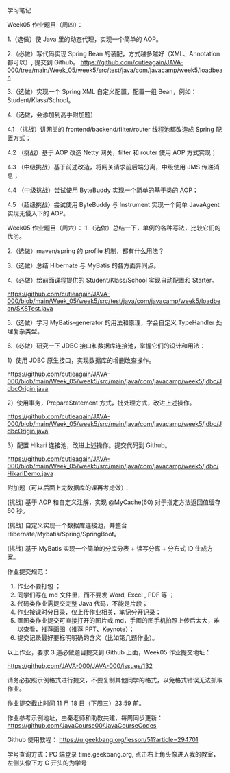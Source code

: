 学习笔记

Week05 作业题目（周四）：

1.（选做）使 Java 里的动态代理，实现一个简单的 AOP。

2.（必做）写代码实现 Spring Bean 的装配，方式越多越好（XML、Annotation 都可以）, 提交到 Github。
https://github.com/cutieagain/JAVA-000/tree/main/Week_05/week5/src/test/java/com/javacamp/week5/loadbean

3.（选做）实现一个 Spring XML 自定义配置，配置一组 Bean，例如：Student/Klass/School。

4.（选做，会添加到高手附加题）

4.1 （挑战）讲网关的 frontend/backend/filter/router 线程池都改造成 Spring 配置方式；

4.2 （挑战）基于 AOP 改造 Netty 网关，filter 和 router 使用 AOP 方式实现；

4.3 （中级挑战）基于前述改造，将网关请求前后端分离，中级使用 JMS 传递消息；

4.4 （中级挑战）尝试使用 ByteBuddy 实现一个简单的基于类的 AOP；

4.5 （超级挑战）尝试使用 ByteBuddy 与 Instrument 实现一个简单 JavaAgent 实现无侵入下的 AOP。

Week05 作业题目（周六）：
1.（选做）总结一下，单例的各种写法，比较它们的优劣。

2.（选做）maven/spring 的 profile 机制，都有什么用法？

3.（选做）总结 Hibernate 与 MyBatis 的各方面异同点。

4.（必做）给前面课程提供的 Student/Klass/School 实现自动配置和 Starter。

https://github.com/cutieagain/JAVA-000/blob/main/Week_05/week5/src/test/java/com/javacamp/week5/loadbean/SKSTest.java

5.（选做）学习 MyBatis-generator 的用法和原理，学会自定义 TypeHandler 处理复杂类型。

6.（必做）研究一下 JDBC 接口和数据库连接池，掌握它们的设计和用法：

1）使用 JDBC 原生接口，实现数据库的增删改查操作。

https://github.com/cutieagain/JAVA-000/blob/main/Week_05/week5/src/main/java/com/javacamp/week5/jdbc/JdbcOrigin.java

2）使用事务，PrepareStatement 方式，批处理方式，改进上述操作。

https://github.com/cutieagain/JAVA-000/blob/main/Week_05/week5/src/main/java/com/javacamp/week5/jdbc/JdbcOrigin.java

3）配置 Hikari 连接池，改进上述操作。提交代码到 Github。

https://github.com/cutieagain/JAVA-000/blob/main/Week_05/week5/src/main/java/com/javacamp/week5/jdbc/HikariDemo.java

附加题（可以后面上完数据库的课再考虑做）：

(挑战) 基于 AOP 和自定义注解，实现 @MyCache(60) 对于指定方法返回值缓存 60 秒。

(挑战) 自定义实现一个数据库连接池，并整合 Hibernate/Mybatis/Spring/SpringBoot。

(挑战) 基于 MyBatis 实现一个简单的分库分表 + 读写分离 + 分布式 ID 生成方案。

作业提交规范：

1. 作业不要打包 ；
2. 同学们写在 md 文件里，而不要发 Word, Excel , PDF 等 ；
3. 代码类作业需提交完整 Java 代码，不能是片段；
4. 作业按课时分目录，仅上传作业相关，笔记分开记录；
5. 画图类作业提交可直接打开的图片或 md，手画的图手机拍照上传后太大，难以查看，推荐画图（推荐 PPT、Keynote）；
6. 提交记录最好要标明明确的含义（比如第几题作业）。

以上作业，要求 3 道必做题目提交到 Github 上面，Week05 作业提交地址：

https://github.com/JAVA-000/JAVA-000/issues/132

请务必按照示例格式进行提交，不要复制其他同学的格式，以免格式错误无法抓取作业。

作业提交截止时间 11 月 18 日（下周三）23:59 前。

作业参考示例地址，由秦老师和助教共建，每周同步更新： https://github.com/JavaCourse00/JavaCourseCodes

Github 使用教程： https://u.geekbang.org/lesson/51?article=294701

学号查询方式：PC 端登录 time.geekbang.org, 点击右上角头像进入我的教室，左侧头像下方 G 开头的为学号